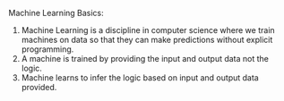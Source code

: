 Machine Learning Basics:

1. Machine Learning is a discipline in computer science where we train machines on data so that they can make predictions without explicit programming.<br>
2. A machine is trained by providing the input and output data not the logic.<br>
3. Machine learns to infer the logic based on input and output data provided.<br>

